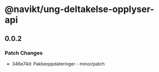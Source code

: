 # @navikt/ung-deltakelse-opplyser-api

## 0.0.2

### Patch Changes

- 346e74d: Pakkeoppdateringer - minor/patch
